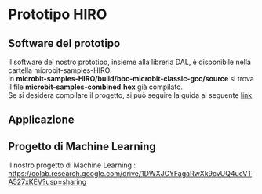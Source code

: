 # Prototipo HIRO

## Software del prototipo
Il software del nostro prototipo, insieme alla libreria DAL, è disponibile nella cartella microbit-samples-HIRO. <br>
In <b>microbit-samples-HIRO/build/bbc-microbit-classic-gcc/source</b> si trova il file <b>microbit-samples-combined.hex</b> già compilato. <br>
Se si desidera compilare il progetto, si può seguire la guida al seguente [link](https://lancaster-university.github.io/microbit-docs/offline-toolchains/).

## Applicazione

## Progetto di Machine Learning
Il nostro progetto di Machine Learning : https://colab.research.google.com/drive/1DWXJCYFagaRwXk9cvUQ4ucVTA527xKEV?usp=sharing <p>

